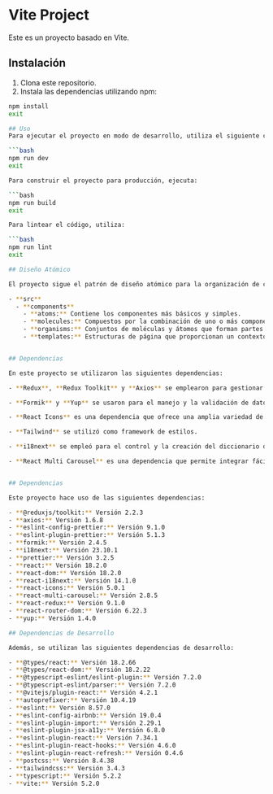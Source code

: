 # Vite Project

Este es un proyecto basado en Vite.

## Instalación

1. Clona este repositorio.
2. Instala las dependencias utilizando npm:

```bash
npm install
exit

## Uso
Para ejecutar el proyecto en modo de desarrollo, utiliza el siguiente comando:

```bash
npm run dev
exit

Para construir el proyecto para producción, ejecuta:

```bash
npm run build
exit

Para lintear el código, utiliza:

```bash
npm run lint
exit

## Diseño Atómico

El proyecto sigue el patrón de diseño atómico para la organización de componentes. Aquí está cómo se estructuran las carpetas:

- **src**
  - **components** 
    - **atoms:** Contiene los componentes más básicos y simples.
    - **molecules:** Compuestos por la combinación de uno o más componentes átomos.
    - **organisms:** Conjuntos de moléculas y átomos que forman partes más complejas de la interfaz de usuario.
    - **templates:** Estructuras de página que proporcionan un contexto para los organismos.


## Dependencias

En este proyecto se utilizaron las siguientes dependencias:

- **Redux**, **Redux Toolkit** y **Axios** se emplearon para gestionar las peticiones de datos, incluidas las solicitudes HTTP al mock API REST.

- **Formik** y **Yup** se usaron para el manejo y la validación de datos a través de esquemas.

- **React Icons** es una dependencia que ofrece una amplia variedad de iconos para proyectos en constante crecimiento.

- **Tailwind** se utilizó como framework de estilos.

- **i18next** se empleó para el control y la creación del diccionario de idiomas.

- **React Multi Carousel** es una dependencia que permite integrar fácilmente un carrusel, en este caso, un carrusel de imágenes que es completamente receptivo.


## Dependencias

Este proyecto hace uso de las siguientes dependencias:

- **@reduxjs/toolkit:** Versión 2.2.3
- **axios:** Versión 1.6.8
- **eslint-config-prettier:** Versión 9.1.0
- **eslint-plugin-prettier:** Versión 5.1.3
- **formik:** Versión 2.4.5
- **i18next:** Versión 23.10.1
- **prettier:** Versión 3.2.5
- **react:** Versión 18.2.0
- **react-dom:** Versión 18.2.0
- **react-i18next:** Versión 14.1.0
- **react-icons:** Versión 5.0.1
- **react-multi-carousel:** Versión 2.8.5
- **react-redux:** Versión 9.1.0
- **react-router-dom:** Versión 6.22.3
- **yup:** Versión 1.4.0

## Dependencias de Desarrollo

Además, se utilizan las siguientes dependencias de desarrollo:

- **@types/react:** Versión 18.2.66
- **@types/react-dom:** Versión 18.2.22
- **@typescript-eslint/eslint-plugin:** Versión 7.2.0
- **@typescript-eslint/parser:** Versión 7.2.0
- **@vitejs/plugin-react:** Versión 4.2.1
- **autoprefixer:** Versión 10.4.19
- **eslint:** Versión 8.57.0
- **eslint-config-airbnb:** Versión 19.0.4
- **eslint-plugin-import:** Versión 2.29.1
- **eslint-plugin-jsx-a11y:** Versión 6.8.0
- **eslint-plugin-react:** Versión 7.34.1
- **eslint-plugin-react-hooks:** Versión 4.6.0
- **eslint-plugin-react-refresh:** Versión 0.4.6
- **postcss:** Versión 8.4.38
- **tailwindcss:** Versión 3.4.3
- **typescript:** Versión 5.2.2
- **vite:** Versión 5.2.0


